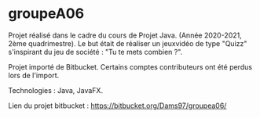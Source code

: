 # groupeA06

Projet réalisé dans le cadre du cours de Projet Java.  (Année 2020-2021, 2ème quadrimestre).
Le but était de réaliser un jeuxvidéo de type "Quizz" s'inspirant du jeu de société : "Tu te mets combien ?". 

Projet importé de Bitbucket. Certains comptes contributeurs ont été perdus lors de l'import.

Technologies : Java, JavaFX.

Lien du projet bitbucket : https://bitbucket.org/Dams97/groupea06/
